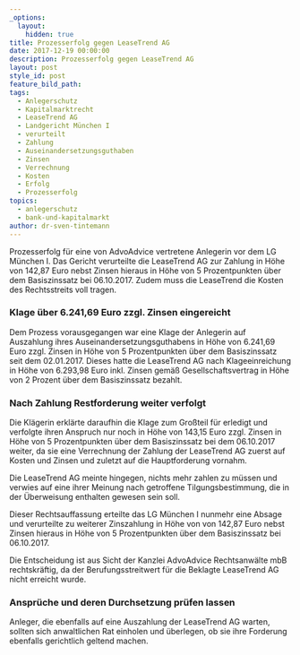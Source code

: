 ```yaml
---
_options:
  layout:
    hidden: true
title: Prozesserfolg gegen LeaseTrend AG
date: 2017-12-19 00:00:00
description: Prozesserfolg gegen LeaseTrend AG
layout: post
style_id: post
feature_bild_path:
tags:
  - Anlegerschutz
  - Kapitalmarktrecht
  - LeaseTrend AG
  - Landgericht München I
  - verurteilt
  - Zahlung
  - Auseinandersetzungsguthaben
  - Zinsen
  - Verrechnung
  - Kosten
  - Erfolg
  - Prozesserfolg
topics:
  - anlegerschutz
  - bank-und-kapitalmarkt
author: dr-sven-tintemann
---
```



Prozesserfolg für eine von AdvoAdvice vertretene Anlegerin vor dem LG München I. Das Gericht verurteilte die LeaseTrend AG zur Zahlung in Höhe von 142,87 Euro nebst Zinsen hieraus in Höhe von 5 Prozentpunkten über dem Basiszinssatz bei 06.10.2017. Zudem muss die LeaseTrend die Kosten des Rechtsstreits voll tragen.

### Klage über 6.241,69 Euro zzgl. Zinsen eingereicht

Dem Prozess vorausgegangen war eine Klage der Anlegerin auf Auszahlung ihres Auseinandersetzungsguthabens in Höhe von 6.241,69 Euro zzgl. Zinsen in Höhe von 5 Prozentpunkten über dem Basiszinssatz seit dem 02.01.2017. Dieses hatte die LeaseTrend AG nach Klageeinreichung in Höhe von 6.293,98 Euro inkl. Zinsen gemäß Gesellschaftsvertrag in Höhe von 2 Prozent über dem Basiszinssatz bezahlt.

### Nach Zahlung Restforderung weiter verfolgt

Die Klägerin erklärte daraufhin die Klage zum Großteil für erledigt und verfolgte ihren Anspruch nur noch in Höhe von 143,15 Euro zzgl. Zinsen in Höhe von 5 Prozentpunkten über dem Basiszinssatz bei dem 06.10.2017 weiter, da sie eine Verrechnung der Zahlung der LeaseTrend AG zuerst auf Kosten und Zinsen und zuletzt auf die Hauptforderung vornahm.

Die LeaseTrend AG meinte hingegen, nichts mehr zahlen zu müssen und verwies auf eine ihrer Meinung nach getroffene Tilgungsbestimmung, die in der Überweisung enthalten gewesen sein soll.

Dieser Rechtsauffassung erteilte das LG München I nunmehr eine Absage und verurteilte zu weiterer Zinszahlung in Höhe von von 142,87 Euro nebst Zinsen hieraus in Höhe von 5 Prozentpunkten über dem Basiszinssatz bei 06.10.2017.

Die Entscheidung ist aus Sicht der Kanzlei AdvoAdvice Rechtsanwälte mbB rechtskräftig, da der Berufungsstreitwert für die Beklagte LeaseTrend AG nicht erreicht wurde.

### Ansprüche und deren Durchsetzung prüfen lassen

Anleger, die ebenfalls auf eine Auszahlung der LeaseTrend AG warten, sollten sich anwaltlichen Rat einholen und überlegen, ob sie ihre Forderung ebenfalls gerichtlich geltend machen.